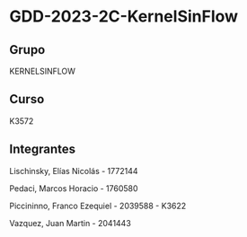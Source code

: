 # GDD-2023-2C-KernelSinFlow

## Grupo
KERNELSINFLOW

## Curso
K3572

## Integrantes
Lischinsky, Elías Nicolás - 1772144

Pedaci, Marcos Horacio - 1760580

Piccininno, Franco Ezequiel - 2039588 - K3622

Vazquez, Juan Martin - 2041443
